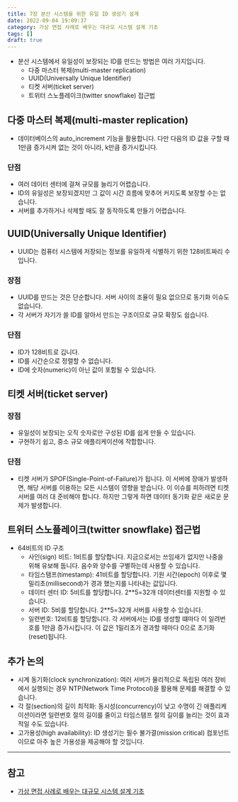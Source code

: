 ```yaml
---
title: 7장 분산 시스템을 위한 유일 ID 생성기 설계
date: 2022-09-04 19:09:37
category: 가상 면접 사례로 배우는 대규모 시스템 설계 기초
tags: []
draft: true
---
```


- 분산 시스템에서 유일성이 보장되는 ID를 만드는 방법은 여러 가지입니다.
  - 다중 마스터 복제(multi-master replication)
  - UUID(Universally Unique Identifier)
  - 티켓 서버(ticket server)
  - 트위터 스노플레이크(twitter snowflake) 접근법

## 다중 마스터 복제(multi-master replication)

- 데이터베이스의 auto_increment 기능을 활용합니다. 다만 다음의 ID 값을 구할 때 1만큼 증가시켜 없는 것이 아니라, k만큼 증가시킵니다.

### 단점

- 여러 데이터 센터에 걸쳐 규모를 늘리기 어렵습니다.
- ID의 유일성은 보장되겠지만 그 값이 시간 흐름에 맞추어 커지도록 보장할 수는 없습니다.
- 서버를 추가하거나 삭제할 때도 잘 동작하도록 만들기 어렵습니다.

## UUID(Universally Unique Identifier)

- UUID는 컴퓨터 시스템에 저장되는 정보를 유일하게 식별하기 위한 128비트짜리 수입니다.

### 장점

- UUID를 만드는 것은 단순합니다. 서버 사이의 조율이 필요 없으므로 동기화 이슈도 없습니다.
- 각 서버가 자기가 쓸 ID를 알아서 만드는 구조이므로 규모 확장도 쉽습니다.

### 단점

- ID가 128비트로 깁니다.
- ID를 시간순으로 정렬할 수 없습니다.
- ID에 숫자(numeric)이 아닌 값이 포함될 수 있습니다.

## 티켓 서버(ticket server)

### 장점

- 유일성이 보장되는 오직 숫자로만 구성된 ID를 쉽게 만들 수 있습니다.
- 구현하기 쉽고, 중소 규모 애플리케이션에 작합합니다.

### 단점

- 티켓 서버가 SPOF(Single-Point-of-Failure)가 됩니다. 이 서버에 장애가 발생하면, 해당 서버를 이용하는 모든 시스템이 영향을 받습니다. 이 이슈를 피하려면 티켓 서버를 여러 대 준비해야 합니다. 하지만 그렇게 하면 데이터 동기화 같은 새로운 문제가 발생합니다.

## 트위터 스노플레이크(twitter snowflake) 접근법

- 64비트의 ID 구조
  - 사인(sign) 비트: 1비트를 할당합니다. 지금으로서는 쓰임새가 없지만 나중을 위해 유보해 둡니다. 음수와 양수를 구별하는데 사용할 수 있습니다.
  - 타임스탬프(timestamp): 41비트를 할당합니다. 기원 시간(epoch) 이후로 몇 밀리초(millisecond)가 경과 했는지를 나타내는 값입니다.
  - 데이터 센터 ID: 5비트를 할당합니다. 2\*\*5=32개 데이터센터를 지원할 수 있습니다.
  - 서버 ID: 5비를 할당합니다. 2\*\*5=32개 서버를 사용할 수 있습니다.
  - 일련번호: 12비트를 할당합니다. 각 서버에서는 ID를 생성할 떄마다 이 일려번호를 1만큼 증가시킵니다. 이 값은 1밀리초가 경과할 때마다 0으로 초기화(reset)됩니다.

## 추가 논의

- 시계 동기화(clock synchronization): 여러 서버가 물리적으로 독립된 여러 장비에서 실행되는 경우 NTP(Network Time Protocol)을 활용해 문제를 해결할 수 있습니다.
- 각 절(section)의 길이 최적화: 동시성(concurrency)이 낮고 수명이 긴 애플리케이션이라면 일련번호 절의 길이를 줄이고 타임스탬프 절의 길이를 늘리는 것이 효과적일 수도 있습니다.
- 고가용성(high availability): ID 생성기는 필수 불가결(mission critical) 컴포넌트이므로 아주 높은 가용성을 제공해야 할 것입니다.

---

## 참고

- [가상 면접 사례로 배우는 대규모 시스템 설계 기초](http://www.kyobobook.co.kr/product/detailViewKor.laf?mallGb=KOR&ejkGb=KOR&barcode=9788966263158)
